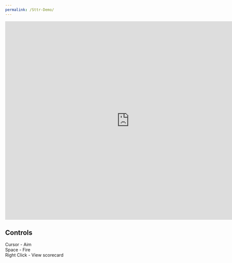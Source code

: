 ```yaml
---
permalink: /Sttr-Demo/
---
```


<iframe src="https://banrescoding.github.io/Portfolio/Games/SticktotheRhythmWeb/" align="center" name="SttR" style="height:640px;width:800px;border:none;" title="SttR"></iframe>

## Controls  
Cursor - Aim  
Space - Fire  
Right Click - View scorecard
